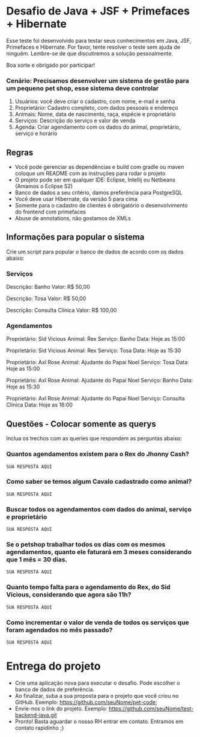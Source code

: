 # Desafio de Java + JSF + Primefaces + Hibernate

Esse teste foi desenvolvido para testar seus conhecimentos em Java, JSF, Primefaces e Hibernate.
Por favor, tente resolver o teste sem ajuda de ninguém. Lembre-se de que discutiremos a
solução pessoalmente.

Boa sorte e obrigado por participar!

### Cenário: Precisamos desenvolver um sistema de gestão para um pequeno pet shop, esse sistema deve controlar

  1. Usuários: você deve criar o cadastro, com nome, e-mail e senha
  2. Proprietário: Cadastro completo, com dados pessoais e endereço
  3. Animais: Nome, data de nascimento, raça, espécie e proprietário
  4. Serviços: Descrição do serviço e valor de venda
  5. Agenda: Criar agendamento com os dados do animal, proprietário, serviço e horário

## Regras

  - Você pode gerenciar as dependências e build com gradle ou maven coloque um README com as instruções para rodar o projeto
  - O projeto pode ser em qualquer IDE: Eclipse, Intellij ou Netbeans (Amamos o Eclipse S2)
  - Banco de dados a seu critério, damos preferência para PostgreSQL
  - Você deve usar Hibernate, da versão 5 para cima
  - Somente para o cadastro de clientes é obrigatório o desenvolvimento do frontend com primefaces
  - Abuse de annotations, não gostamos de XMLs

## Informações para popular o sistema

Crie um script para popular o banco de dados de acordo com os dados abaixo:

### Serviços

Descrição: Banho
Valor: R$ 50,00

Descrição: Tosa
Valor: R$ 50,00

Descrição: Consulta Clínica
Valor: R$ 100,00

### Agendamentos

Proprietário: Sid Vicious
Animal: Rex
Serviço: Banho
Data: Hoje as 15:00

Proprietário: Sid Vicious
Animal: Rex
Serviço: Tosa
Data: Hoje as 15:30

Proprietário: Axl Rose
Animal: Ajudante do Papai Noel
Serviço: Tosa
Data: Hoje as 15:00

Proprietário: Axl Rose
Animal: Ajudante do Papai Noel
Serviço: Banho
Data: Hoje as 15:30

Proprietário: Axl Rose
Animal: Ajudante do Papai Noel
Serviço: Consulta Clínica
Data: Hoje as 16:00


## Questões - Colocar somente as querys

Inclua os trechos com as queries que respondem as perguntas abaixo:

### Quantos agendamentos existem para o Rex do Jhonny Cash?

    SUA RESPOSTA AQUI

### Como saber se temos algum Cavalo cadastrado como animal?

    SUA RESPOSTA AQUI

### Buscar todos os agendamentos com dados do animal, serviço e proprietário

    SUA RESPOSTA AQUI

### Se o petshop trabalhar todos os dias com os mesmos agendamentos, quanto ele faturará em 3 meses considerando que 1 mês = 30 dias.

    SUA RESPOSTA AQUI

### Quanto tempo falta para o agendamento do Rex, do Sid Vicious, considerando que agora são 11h?

    SUA RESPOSTA AQUI    

### Como incrementar o valor de venda de todos os serviços que foram agendados no mês passado?

    SUA RESPOSTA AQUI

# Entrega do projeto

- Crie uma aplicação nova para executar o desafio. Pode escolher o banco de dados de preferência.
- Ao finalizar, suba a sua proposta para o projeto que você criou no GitHub. Exemplo: https://github.com/seuNome/pet-code;
- Envie-nos o link do projeto. Exemplo: https://github.com/seuNome/test-backend-java.git
- Pronto! Basta aguardar o nosso RH entrar em contato. Entramos em contato rapidinho ;)
